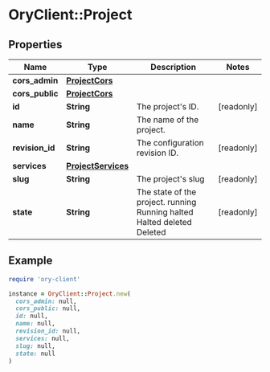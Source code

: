 # OryClient::Project

## Properties

| Name | Type | Description | Notes |
| ---- | ---- | ----------- | ----- |
| **cors_admin** | [**ProjectCors**](ProjectCors.md) |  |  |
| **cors_public** | [**ProjectCors**](ProjectCors.md) |  |  |
| **id** | **String** | The project&#39;s ID. | [readonly] |
| **name** | **String** | The name of the project. |  |
| **revision_id** | **String** | The configuration revision ID. | [readonly] |
| **services** | [**ProjectServices**](ProjectServices.md) |  |  |
| **slug** | **String** | The project&#39;s slug | [readonly] |
| **state** | **String** | The state of the project. running Running halted Halted deleted Deleted | [readonly] |

## Example

```ruby
require 'ory-client'

instance = OryClient::Project.new(
  cors_admin: null,
  cors_public: null,
  id: null,
  name: null,
  revision_id: null,
  services: null,
  slug: null,
  state: null
)
```

